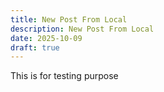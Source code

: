 ```yaml
---
title: New Post From Local
description: New Post From Local
date: 2025-10-09
draft: true
---
```

This is for testing purpose